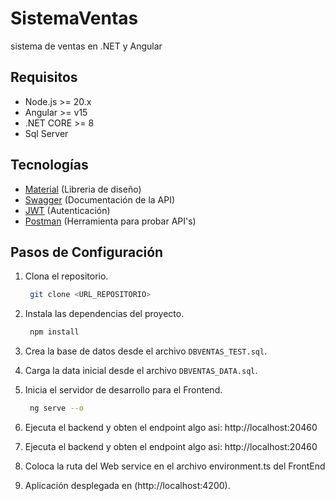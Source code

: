 # SistemaVentas
sistema de ventas en .NET y Angular


## Requisitos

- Node.js >= 20.x
- Angular >= v15
- .NET CORE >= 8
- Sql Server

## Tecnologías

- [Material](https://v15.material.angular.io/) (Libreria de diseño)
- [Swagger](https://swagger.io) (Documentación de la API)
- [JWT](https://jwt.io) (Autenticación)
- [Postman](https://www.postman.com/) (Herramienta para probar API's)

## Pasos de Configuración

1. Clona el repositorio.

   ```bash
    git clone <URL_REPOSITORIO>
   ```

2. Instala las dependencias del proyecto.

   ```bash
    npm install
   ```

3. Crea la base de datos desde el archivo `DBVENTAS_TEST.sql`.

4. Carga la data inicial desde el archivo `DBVENTAS_DATA.sql`.

5. Inicia el servidor de desarrollo para el Frontend.

   ```bash
    ng serve --o
   ```

6. Ejecuta el backend y obten el endpoint algo asi: http://localhost:20460
   
7. Ejecuta el backend y obten el endpoint algo asi: http://localhost:20460

8. Coloca la ruta del Web service en el archivo environment.ts del FrontEnd

13. Aplicación desplegada en (http://localhost:4200).

